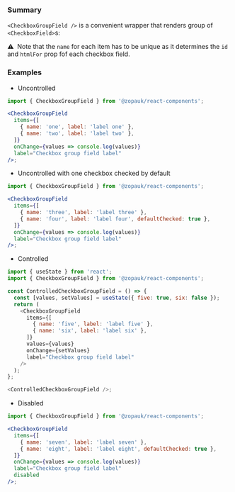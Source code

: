 ### Summary

`<CheckboxGroupField />` is a convenient wrapper that renders group of `<CheckboxField>`s:

⚠️ &nbsp;Note that the `name` for each item has to be unique as it determines the `id`
and `htmlFor` prop fof each checkbox field.

### Examples

- Uncontrolled

```jsx
import { CheckboxGroupField } from '@zopauk/react-components';

<CheckboxGroupField
  items={[
    { name: 'one', label: 'label one' },
    { name: 'two', label: 'label two' },
  ]}
  onChange={values => console.log(values)}
  label="Checkbox group field label"
/>;
```

- Uncontrolled with one checkbox checked by default

```jsx
import { CheckboxGroupField } from '@zopauk/react-components';

<CheckboxGroupField
  items={[
    { name: 'three', label: 'label three' },
    { name: 'four', label: 'label four', defaultChecked: true },
  ]}
  onChange={values => console.log(values)}
  label="Checkbox group field label"
/>;
```

- Controlled

```js
import { useState } from 'react';
import { CheckboxGroupField } from '@zopauk/react-components';

const ControlledCheckboxGroupField = () => {
  const [values, setValues] = useState({ five: true, six: false });
  return (
    <CheckboxGroupField
      items={[
        { name: 'five', label: 'label five' },
        { name: 'six', label: 'label six' },
      ]}
      values={values}
      onChange={setValues}
      label="Checkbox group field label"
    />
  );
};

<ControlledCheckboxGroupField />;
```

- Disabled

```jsx
import { CheckboxGroupField } from '@zopauk/react-components';

<CheckboxGroupField
  items={[
    { name: 'seven', label: 'label seven' },
    { name: 'eight', label: 'label eight', defaultChecked: true },
  ]}
  onChange={values => console.log(values)}
  label="Checkbox group field label"
  disabled
/>;
```
